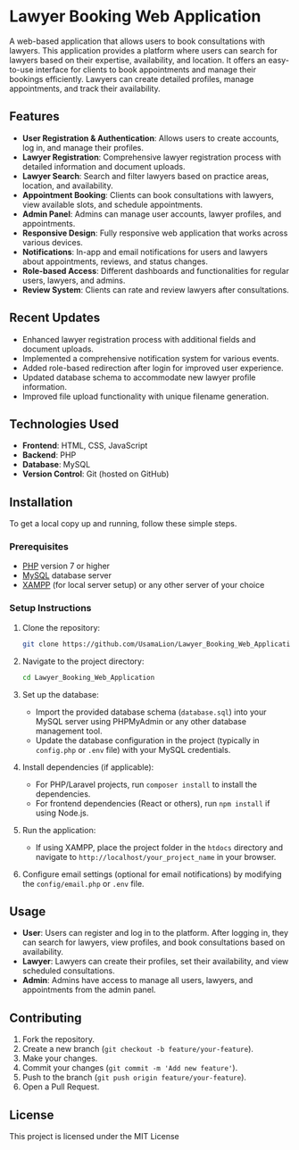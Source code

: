 # Lawyer Booking Web Application

A web-based application that allows users to book consultations with lawyers. This application provides a platform where users can search for lawyers based on their expertise, availability, and location. It offers an easy-to-use interface for clients to book appointments and manage their bookings efficiently. Lawyers can create detailed profiles, manage appointments, and track their availability.

## Features

- **User Registration & Authentication**: Allows users to create accounts, log in, and manage their profiles.
- **Lawyer Registration**: Comprehensive lawyer registration process with detailed information and document uploads.
- **Lawyer Search**: Search and filter lawyers based on practice areas, location, and availability.
- **Appointment Booking**: Clients can book consultations with lawyers, view available slots, and schedule appointments.
- **Admin Panel**: Admins can manage user accounts, lawyer profiles, and appointments.
- **Responsive Design**: Fully responsive web application that works across various devices.
- **Notifications**: In-app and email notifications for users and lawyers about appointments, reviews, and status changes.
- **Role-based Access**: Different dashboards and functionalities for regular users, lawyers, and admins.
- **Review System**: Clients can rate and review lawyers after consultations.

## Recent Updates

- Enhanced lawyer registration process with additional fields and document uploads.
- Implemented a comprehensive notification system for various events.
- Added role-based redirection after login for improved user experience.
- Updated database schema to accommodate new lawyer profile information.
- Improved file upload functionality with unique filename generation.

## Technologies Used

- **Frontend**: HTML, CSS, JavaScript
- **Backend**: PHP
- **Database**: MySQL
- **Version Control**: Git (hosted on GitHub)

## Installation

To get a local copy up and running, follow these simple steps.

### Prerequisites

- [PHP](https://www.php.net/) version 7 or higher
- [MySQL](https://www.mysql.com/) database server
- [XAMPP](https://www.apachefriends.org/index.html) (for local server setup) or any other server of your choice

### Setup Instructions

1. Clone the repository:
   ```bash
   git clone https://github.com/UsamaLion/Lawyer_Booking_Web_Application.git
   ```

2. Navigate to the project directory:
   ```bash
   cd Lawyer_Booking_Web_Application
   ```

3. Set up the database:
   - Import the provided database schema (`database.sql`) into your MySQL server using PHPMyAdmin or any other database management tool.
   - Update the database configuration in the project (typically in `config.php` or `.env` file) with your MySQL credentials.

4. Install dependencies (if applicable):
   - For PHP/Laravel projects, run `composer install` to install the dependencies.
   - For frontend dependencies (React or others), run `npm install` if using Node.js.

5. Run the application:
   - If using XAMPP, place the project folder in the `htdocs` directory and navigate to `http://localhost/your_project_name` in your browser.

6. Configure email settings (optional for email notifications) by modifying the `config/email.php` or `.env` file.

## Usage

- **User**: Users can register and log in to the platform. After logging in, they can search for lawyers, view profiles, and book consultations based on availability.
- **Lawyer**: Lawyers can create their profiles, set their availability, and view scheduled consultations.
- **Admin**: Admins have access to manage all users, lawyers, and appointments from the admin panel.

## Contributing

1. Fork the repository.
2. Create a new branch (`git checkout -b feature/your-feature`).
3. Make your changes.
4. Commit your changes (`git commit -m 'Add new feature'`).
5. Push to the branch (`git push origin feature/your-feature`).
6. Open a Pull Request.

## License

This project is licensed under the MIT License
